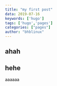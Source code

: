 ```yaml
---
title: "my first post"
data: 2019-07-16
keywords: ['hugo']
tags: ['hugo','pages']
categories: ["pages"]
author: "bhblinux"
---
```


## ahah
## hehe
aaaaaa
